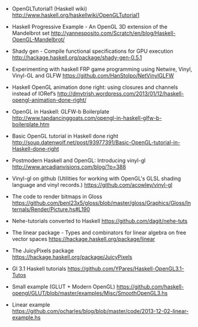 * OpenGLTutorial1 (Haskell wiki)
http://www.haskell.org/haskellwiki/OpenGLTutorial1

* Haskell Progressive Example - An OpenGL 3D extension of the Mandelbrot set
http://yannesposito.com/Scratch/en/blog/Haskell-OpenGL-Mandelbrot/

* Shady gen - Compile functional specifications for GPU execution
http://hackage.haskell.org/package/shady-gen-0.5.1

* Experimenting with haskell FRP game programming using Netwire, Vinyl, Vinyl-GL and GLFW
https://github.com/HanStolpo/NetVinylGLFW

* Haskell OpenGL animation done right: using closures and channels instead of IORef’s
http://dmytrish.wordpress.com/2013/01/12/haskell-opengl-animation-done-right/

* OpenGL in Haskell: GLFW-b Boilerplate
http://www.tapdancinggoats.com/opengl-in-haskell-glfw-b-boilerplate.htm

* Basic OpenGL tutorial in Haskell done right
http://soup.datenwolf.net/post/93977391/Basic-OpenGL-tutorial-in-Haskell-done-right

* Postmodern Haskell and OpenGL: Introducing vinyl-gl
http://www.arcadianvisions.com/blog/?p=388

* Vinyl-gl on github (Utilities for working with OpenGL's GLSL shading language and vinyl records.)
https://github.com/acowley/vinyl-gl

* The code to render bitmaps in Gloss
https://github.com/benl23x5/gloss/blob/master/gloss/Graphics/Gloss/Internals/Render/Picture.hs#L190

* Nehe-tutorials converted to Haskell
https://github.com/dagit/nehe-tuts

* The linear package - Types and combinators for linear algebra on free vector spaces
https://hackage.haskell.org/package/linear

* The JuicyPixels package
https://hackage.haskell.org/package/JuicyPixels

* Gl 3.1 Haskell tutorials
https://github.com/YPares/Haskell-OpenGL3.1-Tutos

* Small example (GLUT + Modern OpenGL)
https://github.com/haskell-opengl/GLUT/blob/master/examples/Misc/SmoothOpenGL3.hs

* Linear example
https://github.com/ocharles/blog/blob/master/code/2013-12-02-linear-example.hs

